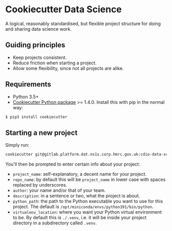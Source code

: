 # Cookiecutter Data Science

A logical, reasonably standardised, but flexible project structure for doing and sharing data science work.

## Guiding principles

- Keep projects consistent.
- Reduce friction when starting a project.
- Allow some flexibility, since not all projects are alike.
 
## Requirements
 - Python 3.5+
 - [Cookiecutter Python package](http://cookiecutter.readthedocs.org/en/latest/installation.html) >= 1.4.0. Install this with pip in the normal way:

``` bash
$ pip3 install cookiecutter
```

## Starting a new project
Simply run:

```bash
cookiecutter git@gitlab.platform.dat.ns1s.corp.hmrc.gov.uk:cdio-data-science-public/ds-ip/templates/cookiecutter-py-datasci.git 
```

You'll then be prompted to enter certain info about your project:

- `project_name`: self-explanatory, a decent name for your project.
- `repo_name`: by default this will be `project_name` in lower case with spaces replaced by underscores.
- `author`: your name and/or that of your team.
- `description`: in a sentence or two, what the project is about.
- `python_path`: the path to the Python executable you want to use for this project. The default is `/opt/miniconda/envs/python391/bin/python`.
- `virtualenv_location`: where you want your Python virtual environment to be. By default this is `./.venv`, i.e. it will be inside your project directory in a subdirectory called `.venv`.
